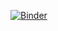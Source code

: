 [![Binder](https://mybinder.org/badge_logo.svg)](https://mybinder.org/v2/gh/srujipat-gmail/my-seconder-binde/HEAD)
